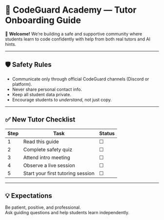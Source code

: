 # 🧭 CodeGuard Academy — Tutor Onboarding Guide

👋 **Welcome!**
We’re building a safe and supportive community where students learn to code confidently with help from both real tutors and AI hints.

---

## 🛡️ Safety Rules
- Communicate only through official CodeGuard channels (Discord or platform).
- Never share personal contact info.
- Keep all student data private.
- Encourage students to *understand*, not just copy.

---

## ✅ New Tutor Checklist
| Step | Task | Status |
|------|------|--------|
| 1 | Read this guide | ☐ |
| 2 | Complete safety quiz | ☐ |
| 3 | Attend intro meeting | ☐ |
| 4 | Observe a live session | ☐ |
| 5 | Start your first tutoring session | ☐ |

---

## 💡 Expectations
Be patient, positive, and professional.  
Ask guiding questions and help students learn independently.

